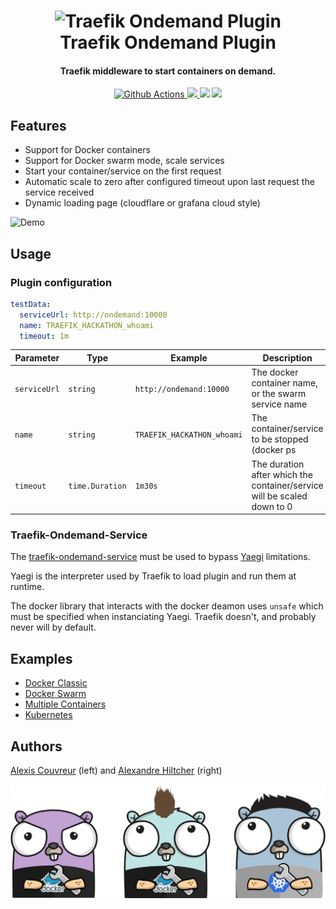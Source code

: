 <h1 align="center">
  <img src="./img/traefik.png" alt="Traefik Ondemand Plugin" width="200">
  <br>Traefik Ondemand Plugin<br>
</h1>

<h4 align="center">Traefik middleware to start containers on demand.</h4>

<p align="center">
  <a href="https://github.com/acouvreur/traefik-ondemand-plugin/actions">
    <img src="https://img.shields.io/github/workflow/status/acouvreur/traefik-ondemand-plugin/Build?style=flat-square" alt="Github Actions">
  </a>
  <a href="https://goreportcard.com/report/github.com/acouvreur/traefik-ondemand-plugin">
    <img src="https://goreportcard.com/badge/github.com/acouvreur/traefik-ondemand-plugin?style=flat-square">
  </a>
  <img src="https://img.shields.io/github/go-mod/go-version/acouvreur/traefik-ondemand-plugin?style=flat-square">
  <a href="https://github.com/acouvreur/traefik-ondemand-plugin/releases">
    <img src="https://img.shields.io/github/release/acouvreur/traefik-ondemand-plugin/all.svg?style=flat-square">
  </a>
</p>

## Features

- Support for Docker containers
- Support for Docker swarm mode, scale services
- Start your container/service on the first request
- Automatic scale to zero after configured timeout upon last request the service received
- Dynamic loading page (cloudflare or grafana cloud style)

![Demo](./img/ondemand.gif)
## Usage

### Plugin configuration

```yml
testData:
  serviceUrl: http://ondemand:10000
  name: TRAEFIK_HACKATHON_whoami
  timeout: 1m
```

| Parameter    | Type            | Example                    | Description                                                             |
| ------------ | --------------- | -------------------------- | ----------------------------------------------------------------------- |
| `serviceUrl` | `string`        | `http://ondemand:10000`    | The docker container name, or the swarm service name                    |
| `name`       | `string`        | `TRAEFIK_HACKATHON_whoami` | The container/service to be stopped (docker ps                          | docker service ls) |
| `timeout`    | `time.Duration` | `1m30s`                    | The duration after which the container/service will be scaled down to 0 |

### Traefik-Ondemand-Service

The [traefik-ondemand-service](https://github.com/acouvreur/traefik-ondemand-service) must be used to bypass [Yaegi](https://github.com/traefik/yaegi) limitations.

Yaegi is the interpreter used by Traefik to load plugin and run them at runtime.

The docker library that interacts with the docker deamon uses `unsafe` which must be specified when instanciating Yaegi. Traefik doesn't, and probably never will by default.

## Examples

- [Docker Classic](./examples/docker_classic/)
- [Docker Swarm](./examples/docker_swarm/)
- [Multiple Containers](./examples/multiple_containers/)
- [Kubernetes](./examples/kubernetes/)

## Authors

[Alexis Couvreur](https://www.linkedin.com/in/alexis-couvreur/) (left) and [Alexandre Hiltcher](https://www.linkedin.com/in/alexandre-hiltcher/) (right)

![Alexandre and Alexis](./img/gophers-traefik.png)
